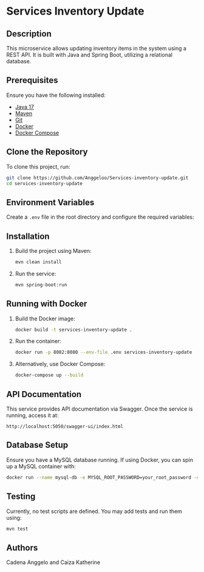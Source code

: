 # Services Inventory Update

## Description
This microservice allows updating inventory items in the system using a REST API. It is built with Java and Spring Boot, utilizing a relational database.

## Prerequisites
Ensure you have the following installed:
- [Java 17](https://www.oracle.com/java/technologies/javase/jdk17-archive-downloads.html)
- [Maven](https://maven.apache.org/)
- [Git](https://git-scm.com/)
- [Docker](https://www.docker.com/)
- [Docker Compose](https://docs.docker.com/compose/)

## Clone the Repository
To clone this project, run:
```sh
git clone https://github.com/Anggeloo/Services-inventory-update.git
cd services-inventory-update
```

## Environment Variables
Create a `.env` file in the root directory and configure the required variables:


## Installation
1. Build the project using Maven:
   ```sh
   mvn clean install
   ```

2. Run the service:
   ```sh
   mvn spring-boot:run
   ```

## Running with Docker
1. Build the Docker image:
   ```sh
   docker build -t services-inventory-update .
   ```

2. Run the container:
   ```sh
   docker run -p 8082:8080 --env-file .env services-inventory-update
   ```

3. Alternatively, use Docker Compose:
   ```sh
   docker-compose up --build
   ```

## API Documentation
This service provides API documentation via Swagger. Once the service is running, access it at:
```
http://localhost:5050/swagger-ui/index.html
```

## Database Setup
Ensure you have a MySQL database running. If using Docker, you can spin up a MySQL container with:
```sh
docker run --name mysql-db -e MYSQL_ROOT_PASSWORD=your_root_password -e MYSQL_DATABASE=your_database_name -e MYSQL_USER=your_database_user -e MYSQL_PASSWORD=your_database_password -p 3306:3306 -d mysql:latest
```

## Testing
Currently, no test scripts are defined. You may add tests and run them using:
```sh
mvn test
```
## Authors
Cadena Anggelo and Caiza Katherine
